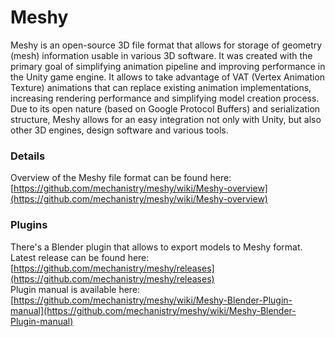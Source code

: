 # Meshy
Meshy is an open-source 3D file format that allows for storage of geometry (mesh) information usable in various 3D software. It was created with the primary goal of simplifying animation pipeline and improving performance in the Unity game engine. It allows to take advantage of VAT (Vertex Animation Texture) animations that can replace existing animation implementations, increasing rendering performance and simplifying model creation process. Due to its open nature (based on Google Protocol Buffers) and serialization structure, Meshy allows for an easy integration not only with Unity, but also other 3D engines, design software and various tools. 

### Details

Overview of the Meshy file format can be found here:\
[https://github.com/mechanistry/meshy/wiki/Meshy-overview](https://github.com/mechanistry/meshy/wiki/Meshy-overview)

### Plugins

There's a Blender plugin that allows to export models to Meshy format. \
Latest release can be found here: [https://github.com/mechanistry/meshy/releases](https://github.com/mechanistry/meshy/releases) \
Plugin manual is available here: [https://github.com/mechanistry/meshy/wiki/Meshy-Blender-Plugin-manual](https://github.com/mechanistry/meshy/wiki/Meshy-Blender-Plugin-manual)
